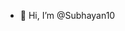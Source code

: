 - 👋 Hi, I’m @Subhayan10
 

<!---
Subhayan10/Subhayan10 is a ✨ special ✨ repository because its `README.md` (this file) appears on your GitHub profile.
You can click the Preview link to take a look at your changes.
--->
